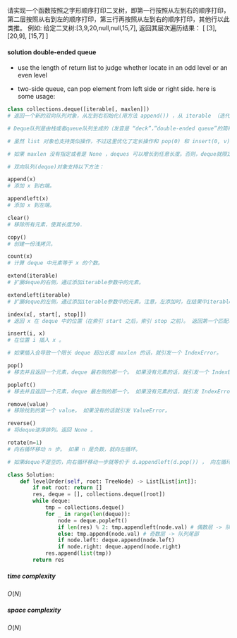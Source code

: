 请实现一个函数按照之字形顺序打印二叉树，即第一行按照从左到右的顺序打印，第二层按照从右到左的顺序打印，第三行再按照从左到右的顺序打印，其他行以此类推。
例如:
给定二叉树:[3,9,20,null,null,15,7],
返回其层次遍历结果：
[
  [3],
  [20,9],
  [15,7]
]

#### solution double-ended queue
- use the length of return list to judge whether locate in an odd level or an even level


- two-side queue, can pop element from left side or right side. here is some usage:



```python
class collections.deque([iterable[, maxlen]])
# 返回一个新的双向队列对象，从左到右初始化(用方法 append()) ，从 iterable （迭代对象) 数据创建。如果 iterable 没有指定，新队列为空。

# Deque队列是由栈或者queue队列生成的（发音是 “deck”，”double-ended queue”的简称）。Deque 支持线程安全，内存高效添加(append)和弹出(pop)，从两端都可以，两个方向的大概开销都是 O(1) 复杂度。

# 虽然 list 对象也支持类似操作，不过这里优化了定长操作和 pop(0) 和 insert(0, v) 的开销。它们引起 O(n) 内存移动的操作，改变底层数据表达的大小和位置。

# 如果 maxlen 没有指定或者是 None ，deques 可以增长到任意长度。否则，deque就限定到指定最大长度。一旦限定长度的deque满了，当新项加入时，同样数量的项就从另一端弹出。限定长度deque提供类似Unix filter tail 的功能。它们同样可以用与追踪最近的交换和其他数据池活动。

# 双向队列(deque)对象支持以下方法：

append(x)
# 添加 x 到右端。

appendleft(x)
# 添加 x 到左端。

clear()
# 移除所有元素，使其长度为0.

copy()
# 创建一份浅拷贝。

count(x)
# 计算 deque 中元素等于 x 的个数。

extend(iterable)
# 扩展deque的右侧，通过添加iterable参数中的元素。

extendleft(iterable)
# 扩展deque的左侧，通过添加iterable参数中的元素。注意，左添加时，在结果中iterable参数中的顺序将被反过来添加。

index(x[, start[, stop]])
# 返回 x 在 deque 中的位置（在索引 start 之后，索引 stop 之前）。 返回第一个匹配项，如果未找到则引发 ValueError。

insert(i, x)
# 在位置 i 插入 x 。

# 如果插入会导致一个限长 deque 超出长度 maxlen 的话，就引发一个 IndexError。

pop()
# 移去并且返回一个元素，deque 最右侧的那一个。 如果没有元素的话，就引发一个 IndexError。

popleft()
# 移去并且返回一个元素，deque 最左侧的那一个。 如果没有元素的话，就引发 IndexError。

remove(value)
# 移除找到的第一个 value。 如果没有的话就引发 ValueError。

reverse()
# 将deque逆序排列。返回 None 。

rotate(n=1)
# 向右循环移动 n 步。 如果 n 是负数，就向左循环。

# 如果deque不是空的，向右循环移动一步就等价于 d.appendleft(d.pop()) ， 向左循环一步就等价于 d.append(d.popleft()) 。

```

```python
class Solution:
    def levelOrder(self, root: TreeNode) -> List[List[int]]:
        if not root: return []
        res, deque = [], collections.deque([root])
        while deque:
            tmp = collections.deque()
            for _ in range(len(deque)):
                node = deque.popleft()
                if len(res) % 2: tmp.appendleft(node.val) # 偶数层 -> 队列头部
                else: tmp.append(node.val) # 奇数层 -> 队列尾部
                if node.left: deque.append(node.left)
                if node.right: deque.append(node.right)
            res.append(list(tmp))
        return res
```

##### time complexity 
$O(N)$
##### space complexity 
$O(N)$